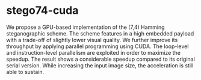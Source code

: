 # stego74-cuda
We propose a GPU-based implementation of the (7,4) Hamming steganographic scheme. The scheme features in a high embedded payload with a trade-off of slightly lower visual quality. We further improve its throughput by applying parallel programming using CUDA. The loop-level and instruction-level parallelism are exploited in order to maximize the speedup. The result shows a considerable speedup compared to its original serial version. While increasing the input image size, the acceleration is still able to sustain.

